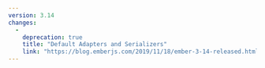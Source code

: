 ```yaml
---
version: 3.14
changes:
  -
    deprecation: true
    title: "Default Adapters and Serializers"
    link: "https://blog.emberjs.com/2019/11/18/ember-3-14-released.html"
---
```

